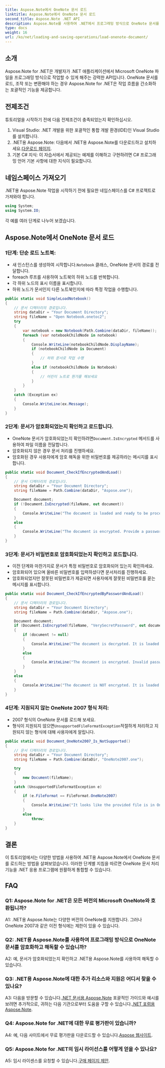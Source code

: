 ```yaml
---
title: Aspose.Note에서 OneNote 문서 로드
linktitle: Aspose.Note에서 OneNote 문서 로드
second_title: Aspose.Note .NET API
description: Aspose.Note를 사용하여 .NET에서 프로그래밍 방식으로 OneNote 문서를 로드, 암호화 및 해독하는 방법을 알아보세요.
type: docs
weight: 16
url: /ko/net/loading-and-saving-operations/load-onenote-document/
---
```

## 소개

Aspose.Note for .NET은 개발자가 .NET 애플리케이션에서 Microsoft OneNote 파일을 프로그래밍 방식으로 작업할 수 있게 해주는 강력한 API입니다. OneNote 문서를 로드, 조작 또는 변환해야 하는 경우 Aspose.Note for .NET은 작업 흐름을 간소화하는 포괄적인 기능을 제공합니다.

## 전제조건

튜토리얼을 시작하기 전에 다음 전제조건이 충족되었는지 확인하십시오.

1. Visual Studio: .NET 개발을 위한 포괄적인 통합 개발 환경(IDE)인 Visual Studio를 설치합니다.
2.  .NET용 Aspose.Note: 다음에서 .NET용 Aspose.Note를 다운로드하고 설치하세요.[다운로드 페이지](https://releases.aspose.com/note/net/).
3. 기본 C# 지식: 이 자습서에서 제공되는 예제를 이해하고 구현하려면 C# 프로그래밍 언어 기본 사항에 대한 지식이 필요합니다.

## 네임스페이스 가져오기

.NET용 Aspose.Note 작업을 시작하기 전에 필요한 네임스페이스를 C# 프로젝트로 가져와야 합니다.

```csharp
using System;
using System.IO;
```

각 예를 여러 단계로 나누어 보겠습니다.

## Aspose.Note에서 OneNote 문서 로드

### 1단계: 단순 로드 노트북:
   -  새 인스턴스를 생성하여 시작합니다.`Notebook` 클래스, OneNote 문서의 경로를 전달합니다.
   - foreach 루프를 사용하여 노트북의 하위 노드를 반복합니다.
   - 각 하위 노드의 표시 이름을 표시합니다.
   - 하위 노드가 문서인지 다른 노트북인지에 따라 특정 작업을 수행합니다.

```csharp
public static void SimpleLoadNotebook()
{
    // 문서 디렉터리의 경로입니다.
    string dataDir = "Your Document Directory";
    string fileName = "Open Notebook.onetoc2";
    try
    {
        var notebook = new Notebook(Path.Combine(dataDir, fileName));
        foreach (var notebookChildNode in notebook)
        {
            Console.WriteLine(notebookChildNode.DisplayName);
            if (notebookChildNode is Document)
            {
                // 하위 문서로 작업 수행
            }
            else if (notebookChildNode is Notebook)
            {
                // 어린이 노트로 뭔가를 해보세요
            }
        }
    }
    catch (Exception ex)
    {
        Console.WriteLine(ex.Message);
    }
}
```

### 2단계: 문서가 암호화되었는지 확인하고 로드합니다.
   -  OneNote 문서가 암호화되었는지 확인하려면`Document.IsEncrypted` 메서드를 사용하여 파일 이름을 전달합니다.
   - 암호화되지 않은 경우 문서 처리를 진행하세요.
   - 암호화된 경우 사용자에게 암호 해독을 위한 비밀번호를 제공하라는 메시지를 표시합니다.

```csharp
public static void Document_CheckIfEncryptedAndLoad()
{
    // 문서 디렉터리의 경로입니다.
    string dataDir = "Your Document Directory";
    string fileName = Path.Combine(dataDir, "Aspose.one");

    Document document;
    if (!Document.IsEncrypted(fileName, out document))
    {
        Console.WriteLine("The document is loaded and ready to be processed.");
    }
    else
    {
        Console.WriteLine("The document is encrypted. Provide a password.");
    }
}
```

### 3단계: 문서가 비밀번호로 암호화되었는지 확인하고 로드합니다.
   - 이전 단계와 마찬가지로 문서가 특정 비밀번호로 암호화되어 있는지 확인하세요.
   - 암호화되어 있으며 올바른 비밀번호를 입력하셨다면 문서처리를 진행하세요.
   - 암호화되었지만 잘못된 비밀번호가 제공되면 사용자에게 잘못된 비밀번호를 묻는 메시지를 표시합니다.

```csharp
public static void Document_CheckIfEncryptedByPasswordAndLoad()
{
    // 문서 디렉터리의 경로입니다.
    string dataDir = "Your Document Directory";
    string fileName = Path.Combine(dataDir, "Aspose.one");

    Document document;
    if (Document.IsEncrypted(fileName, "VerySecretPassword", out document))
    {
        if (document != null)
        {
            Console.WriteLine("The document is decrypted. It is loaded and ready to be processed.");
        }
        else
        {
            Console.WriteLine("The document is encrypted. Invalid password was provided.");
        }
    }
    else
    {
        Console.WriteLine("The document is NOT encrypted. It is loaded and ready to be processed.");
    }
}
```

### 4단계: 지원되지 않는 OneNote 2007 형식 처리:
   - 2007 형식의 OneNote 문서를 로드해 보세요.
   -  형식이 지원되지 않으면`UnsupportedFileFormatException`적절하게 처리하고 지원되지 않는 형식에 대해 사용자에게 알립니다.

```csharp
public static void Document_OneNote2007_Is_NotSupported()
{
    // 문서 디렉터리의 경로입니다.
    string dataDir = "Your Document Directory";
    string fileName = Path.Combine(dataDir, "OneNote2007.one");

    try
    {
        new Document(fileName);
    }
    catch (UnsupportedFileFormatException e)
    {
        if (e.FileFormat == FileFormat.OneNote2007)
        {
            Console.WriteLine("It looks like the provided file is in OneNote 2007 format that is not supported.");
        }
        else
            throw;
    }
}
```

## 결론

이 튜토리얼에서는 다양한 방법을 사용하여 .NET용 Aspose.Note에서 OneNote 문서를 로드하는 방법을 살펴보았습니다. 이러한 단계별 지침을 따르면 OneNote 문서 처리 기능을 .NET 응용 프로그램에 원활하게 통합할 수 있습니다.

## FAQ

### Q1: Aspose.Note for .NET은 모든 버전의 Microsoft OneNote와 호환됩니까?

A1: .NET용 Aspose.Note는 다양한 버전의 OneNote를 지원합니다. 그러나 OneNote 2007과 같은 이전 형식에는 제한이 있을 수 있습니다.

### Q2: .NET용 Aspose.Note를 사용하여 프로그래밍 방식으로 OneNote 문서를 암호화하고 해독할 수 있습니까?

A2: 예, 문서가 암호화되었는지 확인하고 .NET용 Aspose.Note를 사용하여 해독할 수 있습니다.

### Q3: .NET용 Aspose.Note에 대한 추가 리소스와 지원은 어디서 찾을 수 있나요?

 A3: 다음을 방문할 수 있습니다.[.NET 문서용 Aspose.Note](https://reference.aspose.com/note/net/) 포괄적인 가이드와 예시를 보려면 추가적으로, 귀하는 다음 기관으로부터 도움을 구할 수 있습니다.[.NET 포럼용 Aspose.Note](https://forum.aspose.com/c/note/28).

### Q4: Aspose.Note for .NET에 대한 무료 평가판이 있습니까?

 A4: 예, 다음 사이트에서 무료 평가판을 다운로드할 수 있습니다.[Aspose 웹사이트](https://releases.aspose.com/).

### Q5: Aspose.Note for .NET의 임시 라이선스를 어떻게 얻을 수 있나요?

 A5: 임시 라이센스를 요청할 수 있습니다.[구매 페이지 제안](https://purchase.aspose.com/temporary-license/).